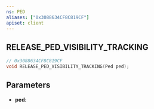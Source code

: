 ```yaml
---
ns: PED
aliases: ["0x3088634CF8C819CF"]
apiset: client
---
```

## RELEASE_PED_VISIBILITY_TRACKING

```c
// 0x3088634CF8C819CF
void RELEASE_PED_VISIBILITY_TRACKING(Ped ped);
```


## Parameters
* **ped**:



